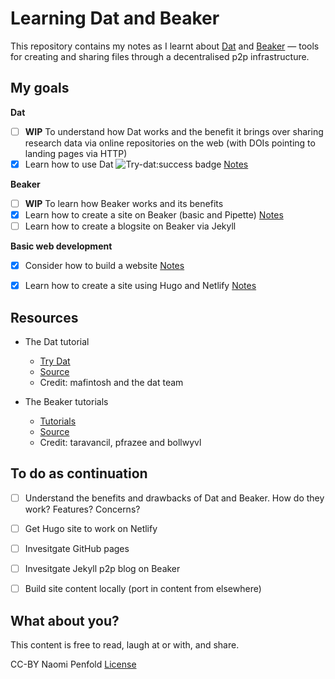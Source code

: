 # Learning Dat and Beaker

This repository contains my notes as I learnt about [Dat](https://datproject.org) and [Beaker](https://beakerbrowser.com) — tools for creating and sharing files through a decentralised p2p infrastructure.

## My goals

**Dat**
- [ ] **WIP** To understand how Dat works and the benefit it brings over sharing research data via online repositories on the web (with DOIs pointing to landing pages via HTTP)
- [x] Learn how to use Dat ![Try-dat:success badge](https://img.shields.io/badge/Try--dat-success-green.svg) [Notes](/Try-dat.md)

**Beaker**
- [ ] **WIP** To learn how Beaker works and its benefits
- [x] Learn how to create a site on Beaker (basic and Pipette) [Notes](/Try-beaker.md)
- [ ] Learn how to create a blogsite on Beaker via Jekyll

**Basic web development**
- [x] Consider how to build a website [Notes](/Making-my-site.md)
- [x] Learn how to create a site using Hugo and Netlify [Notes](/Learn-Hugo.md)


## Resources
* The Dat tutorial
  * [Try Dat](https://try-dat.com)
  * [Source](https://github.com/mafintosh/try-dat)
  * Credit: mafintosh and the dat team

* The Beaker tutorials
  * [Tutorials](https://beakerbrowser.com/docs/tutorials/)
  * [Source](https://github.com/beakerbrowser/beakerbrowser.com/blob/a5adcce4715d00742ed13e2235f6cddcd1316892/_docs/tutorials/index.md)
  * Credit: taravancil, pfrazee and bollwyvl

## To do as continuation

- [ ] Understand the benefits and drawbacks of Dat and Beaker. How do they work? Features? Concerns?
- [ ] Get Hugo site to work on Netlify
- [ ] Invesitgate GitHub pages
- [ ] Invesitgate Jekyll p2p blog on Beaker
- [ ] Build site content locally (port in content from elsewhere)



## What about you?
This content is free to read, laugh at or with, and share.

CC-BY Naomi Penfold [License](https://github.com/npscience/Learning-Dat-and-Beaker/blob/npscience-initial/LICENSE.md)
